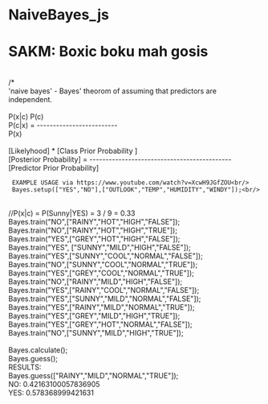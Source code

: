 # NaiveBayes_js<br/>
# SAKM: Boxic boku mah gosis<br/>
<br/>
/*<br/>
 'naive bayes' - Bayes' theorom of assuming that predictors are independent.<br/>
<br/>
                P(x|c) P(c)<br/>
 P(c|x) = -------------------------<br/>
                   P(x)<br/>
<br/>
                             [Likelyhood] * [Class Prior Probability ]<br/>
 [Posterior Probability] = --------------------------------------------<br/>
                             [Predictor Prior Probability]<br/>




     EXAMPLE USAGE via https://www.youtube.com/watch?v=XcwH9JGfZOU<br/>
     Bayes.setup(["YES","NO"],["OUTLOOK","TEMP","HUMIDITY","WINDY"]);<br/>
<br/>
     //P(x|c) = P(Sunny|YES) = 3 / 9 = 0.33<br/>
     Bayes.train("NO",["RAINY","HOT","HIGH","FALSE"]);<br/>
     Bayes.train("NO",["RAINY","HOT","HIGH","TRUE"]);<br/>
     Bayes.train("YES",["GREY","HOT","HIGH","FALSE"]);<br/>
     Bayes.train("YES", ["SUNNY","MILD","HIGH","FALSE"]);<br/>
     Bayes.train("YES",["SUNNY","COOL","NORMAL","FALSE"]);<br/>
     Bayes.train("NO",["SUNNY","COOL","NORMAL","TRUE"]);<br/>
     Bayes.train("YES",["GREY","COOL","NORMAL","TRUE"]);<br/>
     Bayes.train("NO",["RAINY","MILD","HIGH","FALSE"]);<br/>
     Bayes.train("YES",["RAINY","COOL","NORMAL","FALSE"]);<br/>
     Bayes.train("YES",["SUNNY","MILD","NORMAL","FALSE"]);<br/>
     Bayes.train("YES",["RAINY","MILD","NORMAL","TRUE"]);<br/>
     Bayes.train("YES",["GREY","MILD","HIGH","TRUE"]);<br/>
     Bayes.train("YES",["GREY","HOT","NORMAL","FALSE"]);<br/>
     Bayes.train("NO",["SUNNY","MILD","HIGH","TRUE"]);<br/>
<br/>
     Bayes.calculate();<br/>
     Bayes.guess();<br/>
     RESULTS:<BR/>
     Bayes.guess(["RAINY","MILD","NORMAL","TRUE"]);<BR/>
 NO: 0.42163100057836905<BR/>
 YES: 0.578368999421631<BR/>


